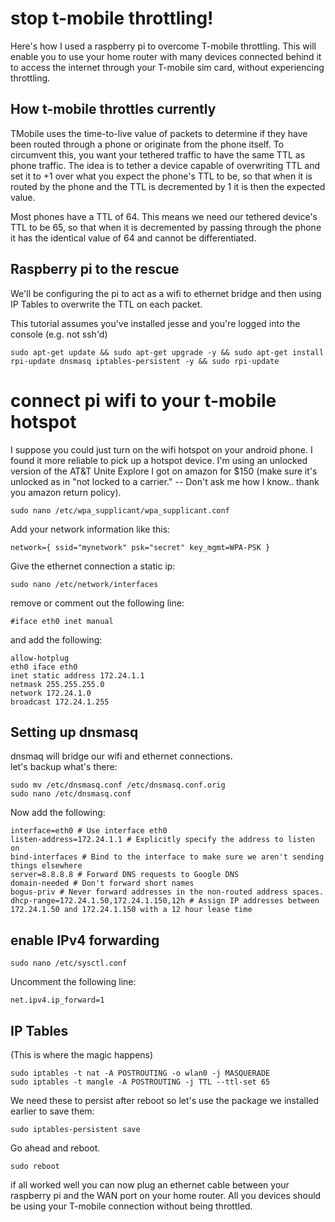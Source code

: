 # stop t-mobile throttling!

Here's how I used a raspberry pi to overcome T-mobile throttling. This will enable you to use your home router with many devices connected behind it to access the internet through your T-mobile sim card, without experiencing throttling.

## How t-mobile throttles currently
TMobile uses the time-to-live value of packets to determine if they have been routed through a phone or originate from the phone itself. To circumvent this, you want your tethered traffic to have the same TTL as phone traffic. The idea is to tether a device capable of overwriting TTL and set it to +1 over what you expect the phone's TTL to be, so that when it is routed by the phone and the TTL is decremented by 1 it is then the expected value.

Most phones have a TTL of 64. This means we need our tethered device's TTL to be 65, so that when it is decremented by passing through the phone it has the identical value of 64 and cannot be differentiated.

## Raspberry pi to the rescue
We'll be configuring the pi to act as a wifi to ethernet bridge and then using IP Tables to overwrite the TTL on each packet. 

This tutorial assumes you've installed jesse and you're logged into the console (e.g. not ssh'd)

    sudo apt-get update && sudo apt-get upgrade -y && sudo apt-get install rpi-update dnsmasq iptables-persistent -y && sudo rpi-update

# connect pi wifi to your t-mobile hotspot

I suppose you could just turn on the wifi hotspot on your android phone.  I found it more reliable to pick up a hotspot device. I'm using an unlocked version of the AT&T Unite Explore I got on amazon for $150 (make sure it's unlocked as in "not locked to a carrier." -- Don't ask me how I know.. thank you amazon return policy).  

    sudo nano /etc/wpa_supplicant/wpa_supplicant.conf

Add your network information like this: 

    network={ ssid="mynetwork" psk="secret" key_mgmt=WPA-PSK }

Give the ethernet connection a static ip:

    sudo nano /etc/network/interfaces

remove or comment out the following line:

    #iface eth0 inet manual

and add the following:

    allow-hotplug
    eth0 iface eth0
    inet static address 172.24.1.1
    netmask 255.255.255.0
    network 172.24.1.0
    broadcast 172.24.1.255




## Setting up dnsmasq

dnsmaq will bridge our wifi and ethernet connections.  
let's backup what's there:

    sudo mv /etc/dnsmasq.conf /etc/dnsmasq.conf.orig
    sudo nano /etc/dnsmasq.conf
Now add the following:

    interface=eth0 # Use interface eth0 
    listen-address=172.24.1.1 # Explicitly specify the address to listen on 
    bind-interfaces # Bind to the interface to make sure we aren't sending things elsewhere 
    server=8.8.8.8 # Forward DNS requests to Google DNS 
    domain-needed # Don't forward short names 
    bogus-priv # Never forward addresses in the non-routed address spaces. 
    dhcp-range=172.24.1.50,172.24.1.150,12h # Assign IP addresses between 172.24.1.50 and 172.24.1.150 with a 12 hour lease time



## enable IPv4 forwarding

    sudo nano /etc/sysctl.conf

Uncomment the following line:

    net.ipv4.ip_forward=1

## IP Tables
(This is where the magic happens)

    sudo iptables -t nat -A POSTROUTING -o wlan0 -j MASQUERADE
    sudo iptables -t mangle -A POSTROUTING -j TTL --ttl-set 65

We need these to persist after reboot so let's use the package we installed earlier to save them:

    sudo iptables-persistent save

Go ahead and reboot.  

    sudo reboot
if all worked well you can now plug an ethernet cable between your raspberry pi and the WAN port on your home router. All you devices should be using your T-mobile connection without being throttled.
